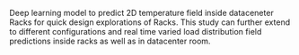 Deep learning model to predict 2D temperature field inside dataceneter Racks for quick design explorations of Racks. This study can further extend to different configurations and real time varied load distribution field predictions inside racks as well as in datacenter room.

